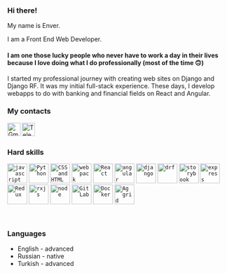 
### Hi there!
  
My name is Enver. 

I am a Front End Web Developer.

#### I am one those lucky people who never have to work a day in their lives because I love doing what I do professionally (most of the time 🙃)

I started my professional journey with creating web sites on Django and Django RF. It was my initial full-stack experience. These days, I develop webapps to do with banking and financial fields on React and Angular.

### My contacts
  
<!-- <a href="https://www.linkedin.com/in/">
  <img align="left" alt="LinkedIn" title="LinkedIn" width="30px" src="https://upload.wikimedia.org/wikipedia/commons/thumb/e/e9/Linkedin_icon.svg/640px-Linkedin_icon.svg.png" />
</a> -->
<a href="mailto:enveryakubov@gmail.com">
  <img align="left" alt="Gmail" title="Gmail" width="30px" src="https://upload.wikimedia.org/wikipedia/commons/thumb/2/2e/Gmail_2020.png/640px-Gmail_2020.png" />
</a>
<a href="https://t.me/">
  <img align="left" alt="Telegram" title="Telegram" width="30px" src="https://upload.wikimedia.org/wikipedia/commons/thumb/8/83/Telegram_2019_Logo.svg/1920px-Telegram_2019_Logo.svg.png" />
</a>

<br />

<br />

### Hard skills

<code><img height="45" alt="javascript" title="Javascript" src="https://media.vlpt.us/images/soom/post/6d36a847-bd07-479a-9953-76cdc9e5afe2/6288755792019456.jpeg"></code>
<code><img height="45" alt="Python" title="Python" src="https://web-creator.ru/uploads/Page/19/python.svg"></code>
<code><img height="45" alt="CSSandHTML" title="HTML and CSS" src="https://i.pinimg.com/736x/52/2e/6b/522e6bc1a11d1726a35f81cbd979395f.jpg"></code>
<code><img height="45" alt="webpack" title="Webpack" src="https://raw.githubusercontent.com/webpack/media/master/logo/icon-square-big.png"></code>
<code><img height="45" alt="React" title="React JS" src="https://psdland.net/wp-content/uploads/2020/12/Download-React-vector-logo.png"></code>
<code><img height="45" alt="angular" title="Angular" src="https://upload.wikimedia.org/wikipedia/commons/thumb/c/cf/Angular_full_color_logo.svg/2048px-Angular_full_color_logo.svg.png"></code>
<code><img height="45" alt="django" title="Django" src="https://icon-library.com/images/django-icon/django-icon-0.jpg"></code>
<code><img height="45" alt="drf" title="DRF" src="https://img.stackshare.io/service/1630/New_Project__67_.png"></code>
<code><img height="45" alt="storybook" title="Storybook" src="https://designlogovector.com/wp-content/uploads/2022/01/storybook-logo-svg-300x300.jpg"></code>
<code><img height="45" alt="express" title="Express JS" src="https://miro.medium.com/max/800/1*9AbbVli10NreTXCpiVYEOQ.png"></code>
<code><img height="45" alt="Redux" title="Redux" src="https://blog.telexarsoftware.com/wp-content/uploads/2019/11/logo-redux.png"></code>
<code><img height="45" alt="rxjs" title="Rxjs" src="https://cdn.worldvectorlogo.com/logos/rxjs-1.svg"></code>
<code><img height="45" alt="node" title="Node JS" src="https://designlogovector.com/wp-content/uploads/2022/02/node-js-logo-svg-300x300.jpg"></code>
<code><img height="45" alt="GitLab" title="GitLab" src="https://nuts-agency.ru/upload/iblock/bac/bacce1db8d3d0810626b33e9ed0f1545.png"></code>
<code><img height="45" alt="Docker" title="Docker" src="https://www.docker.com/sites/default/files/d8/2019-07/vertical-logo-monochromatic.png"></code>
<code><img height="45" alt="Ag grid" title="AG Grid" src="https://blog.ag-grid.com/content/images/2021/02/new-logo-1.png"></code>

<br />


### Languages

* English - advanced
* Russian - native
* Turkish - advanced
